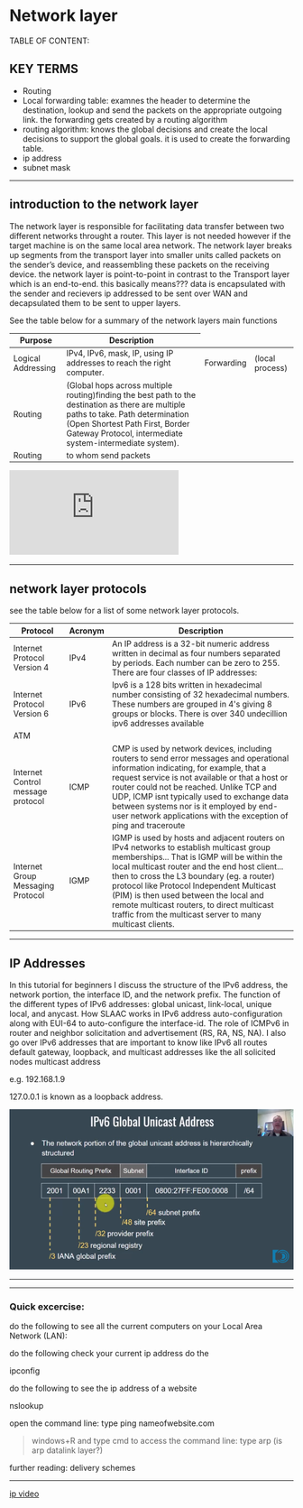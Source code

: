 <script src="formatter.js"></script>
<link rel="stylesheet" type="text/css" href="style.css">

# Network layer

<div id="TOC">
TABLE OF CONTENT:
</div>


## KEY TERMS

- Routing
- Local forwarding table: examnes the header to determine the destination, lookup and send the packets on the appropriate outgoing link. the forwarding gets created by a routing algorithm
- routing algorithm: knows the global decisions and create the local decisions to support the global goals. it is used to create the forwarding table.
- ip address
- subnet mask


---

## introduction to the network layer

The network layer is responsible for facilitating data transfer between two different networks throught a router. This layer is not needed however if the target machine is on the same local area network. The network layer breaks up segments from the transport layer into smaller units called packets on the sender’s device, and reassembling these packets on the receiving device. the network layer is point-to-point in contrast to the Transport layer which is an end-to-end. this basically means??? data is encapsulated with the sender and recievers ip addressed to be sent over WAN and decapsulated them to be sent to upper layers.


<span style="display:none">handles Routing of data. after data has arrived, each frame is examined to see if the data has reached its ultimate target. it recieves outgoing and incomming transmissions and ensures that it reaches the right target. for IP addressses this is achieved through ARP. Internet Protocol (IP) address is the adddress of your computer over a network. 
</span>

See the table below for a summary of the network layers main functions 

<table>
<thead>
    <tr>
        <th>Purpose</th>
        <th>Description</th>
    </tr>
</thead>      
<tbody><tr>
    <td>Logical Addressing</td> 
    <td>IPv4, IPv6, mask, IP, using IP addresses to reach the right computer. </td>
    <td>Forwarding</td> 
    <td>(local process)</td>
</tr>
    <tr>
        <td>Routing</td> 
        <td> (Global hops across multiple routing)finding the best path to the destination as there are multiple paths to take.  Path determination (Open Shortest Path First, Border Gateway Protocol, intermediate system-intermediate system). </td>
    </tr>
    <tr>
        <td>Routing </td>
        <td>to whom send packets</td>
    </tr></tbody>
</table>

<embed src="https://www.youtube.com/embed/dNInnvmRivI">

---

## network layer protocols
see the table below for a list of some network layer protocols.

<table>
    <thead>
    <tr>
        <th>Protocol</th>
        <th>Acronym</th>
        <th>Description</th>
    </tr>
</thead>
    <tbody>
        <tr>
            <td>Internet Protocol Version 4</td>
            <td>IPv4</td>
            <td>An IP address is a 32-bit numeric address written in decimal as four numbers separated by periods. Each number can be zero to 255. There are four classes of IP addresses:</td>
        </tr>   
<tr>
            <td>Internet Protocol Version 6</td>
            <td>IPv6</td>
            <td>Ipv6 is a 128 bits written in hexadecimal number consisting of 32 hexadecimal numbers. These numbers are grouped in 4's giving 8 groups or blocks. There is over 340 undecillion ipv6 addresses available   
</td>
        </tr>   
        <tr>    
            <td>ATM</td>
            <td></td>
            <td></td>
        </tr>   
        <tr>    
            <td>Internet Control message protocol</td>
            <td>ICMP</td>
            <td>CMP is used by network devices, including routers to send error messages and operational information indicating, for example, that a request service is not available or that a host or router could not be reached. Unlike TCP and UDP, ICMP isnt typically used to exchange data between systems nor is it employed by end-user network applications with the exception of ping and traceroute</td>
        </tr>   
        <tr>    
            <td>Internet Group Messaging Protocol</td>
            <td>IGMP</td>
            <td>IGMP is used by hosts and adjacent routers on IPv4 networks to establish multicast group memberships... That is IGMP will be within the local multicast router and the end host client... then to cross the L3 boundary (eg. a router) protocol like Protocol Independent Multicast (PIM) is then used between the local and remote multicast routers, to direct multicast traffic from the multicast server to many multicast clients.</td>
        </tr>   
    </tbody>
</table>


---


## IP Addresses

In this tutorial for beginners I discuss the structure of the IPv6 address, the network portion, the interface ID, and the network prefix. The function of the different types of IPv6 addresses: global unicast, link-local, unique local, and anycast. How SLAAC works in IPv6 address auto-configuration along with EUI-64 to auto-configure the interface-id. The role of ICMPv6 in router and neighbor solicitation and advertisement (RS, RA, NS, NA). I also go over IPv6 addresses that are important to know like IPv6 all routes default gateway, loopback, and multicast addresses like the all solicited nodes multicast address

e.g. 192.168.1.9

127.0.0.1 is known as a loopback address.

![ipv6 parts](..\images\partsOfipv6.png)

---




---


### Quick excercise:
do the following to see all the current computers on your Local Area Network (LAN):


do the following check your current ip address do the 

ipconfig

> 

do the following to see the ip address of a website

nslookup 

open the command line:
type ping  nameofwebsite.com

> windows+R and type cmd to access the command line:
> type arp
(is arp datalink layer?)


further reading: 
delivery schemes

---

[ip video](https://www.youtube.com/watch?v=z7Al3P8ShM8)
